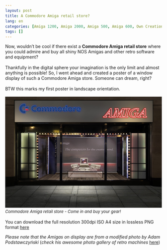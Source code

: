 ```yaml
---
layout: post
title: A Commodore Amiga retail store?
lang: en
categories: [Amiga 1200, Amiga 2000, Amiga 500, Amiga 600, Own Creation, Posters]
tags: []
---
```

Now, wouldn’t be cool if there exist a **Commodore Amiga retail store** where you could admire and buy all shiny NOS Amigas and other retro software and equipment?
<br><br>
Thankfully in the digital sphere your imagination is the only limit and almost anything is possible! So, I went ahead and created a poster of a window display of such a Commodore Amiga store. Someone can dream, right?
<br><br>
BTW this marks my first poster in landscape orientation.
<br><br>
<img src="\assets\img\post_previews\commodore_amiga_shop_window.jpg">
<br>
<span style="font-size:small; font-style: italic">Commodore Amiga retail store - Come in and buy your gear!</span>
<br><br>
You can download the full resolution 300dpi ISO A4 size in lossless PNG format <a href="https://app.box.com/s/t4i1qrgjk76wl1677p4pktgaj96isb5b" target="_blank">here</a>

*Please note that the Amigas on display are from a modified photo by Adam Podstawczyński* (*check his awesome photo gallery of retro machines* <a href="http://podstawczynski.com/retro/beauty_shots.html" target="_blank">here</a>)